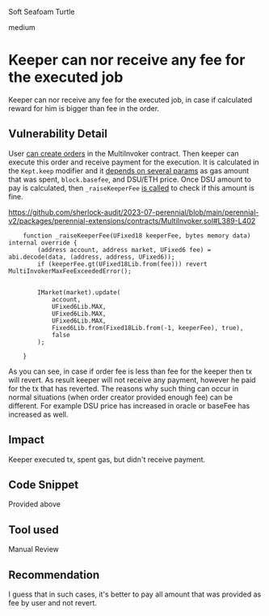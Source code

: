 Soft Seafoam Turtle

medium

# Keeper can nor receive any fee for the executed job
Keeper can nor receive any fee for the executed job, in case if calculated reward for him is bigger than fee in the order.
## Vulnerability Detail
User [can create orders](https://github.com/sherlock-audit/2023-07-perennial/blob/main/perennial-v2/packages/perennial-extensions/contracts/MultiInvoker.sol#L408-L415) in the MultiInvoker contract.
Then keeper can execute this order and receive payment for the execution. It is calculated in the `Kept.keep` modifier and it [depends on several params](https://github.com/sherlock-audit/2023-07-perennial/blob/main/root/contracts/attribute/Kept.sol#L46-L50) as gas amount that was spent, `block.basefee`, and DSU/ETH price.
Once DSU amount to pay is calculated, then `_raiseKeeperFee` [is called](https://github.com/sherlock-audit/2023-07-perennial/blob/main/root/contracts/attribute/Kept.sol#L52) to check if this amount is fine.

https://github.com/sherlock-audit/2023-07-perennial/blob/main/perennial-v2/packages/perennial-extensions/contracts/MultiInvoker.sol#L389-L402
```solidity
    function _raiseKeeperFee(UFixed18 keeperFee, bytes memory data) internal override {
        (address account, address market, UFixed6 fee) = abi.decode(data, (address, address, UFixed6));
        if (keeperFee.gt(UFixed18Lib.from(fee))) revert MultiInvokerMaxFeeExceededError();


        IMarket(market).update(
            account,
            UFixed6Lib.MAX,
            UFixed6Lib.MAX,
            UFixed6Lib.MAX,
            Fixed6Lib.from(Fixed18Lib.from(-1, keeperFee), true),
            false
        );

    }
```
As you can see, in case if order fee is less than fee for the keeper then tx will revert. As result keeper will not receive any payment, however he paid for the tx that has reverted.
The reasons why such thing can occur in normal situations (when order creator provided enough fee) can be different. For example DSU price has increased in oracle or baseFee has increased as well.
## Impact
Keeper executed tx, spent gas, but didn't receive payment.
## Code Snippet
Provided above
## Tool used

Manual Review

## Recommendation
I guess that in such cases, it's better to pay all amount that was provided as fee by user and not revert.